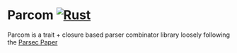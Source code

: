 # Parcom [![Rust](https://github.com/strtok/parcom/actions/workflows/rust.yml/badge.svg)](https://github.com/strtok/parcom/actions/workflows/rust.yml)

Parcom is a trait + closure based parser combinator library loosely following the [Parsec Paper](https://www.microsoft.com/en-us/research/publication/parsec-direct-style-monadic-parser-combinators-for-the-real-world/)
